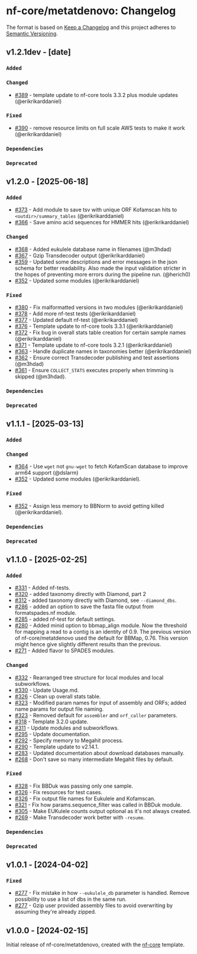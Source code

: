 # nf-core/metatdenovo: Changelog

The format is based on [Keep a Changelog](https://keepachangelog.com/en/1.0.0/)
and this project adheres to [Semantic Versioning](https://semver.org/spec/v2.0.0.html).

## v1.2.1dev - [date]

### `Added`

### `Changed`

- [#389](https://github.com/nf-core/metatdenovo/pull/389) - template update to nf-core tools 3.3.2 plus module updates (@erikrikarddaniel)

### `Fixed`

- [#390](https://github.com/nf-core/metatdenovo/pull/390) - remove resource limits on full scale AWS tests to make it work (@erikrikarddaniel)

### `Dependencies`

### `Deprecated`

## v1.2.0 - [2025-06-18]

### `Added`

- [#373](https://github.com/nf-core/metatdenovo/pull/373) - Add module to save tsv with unique ORF Kofamscan hits to `<outdir>/summary_tables` (@erikrikarddaniel)
- [#366](https://github.com/nf-core/metatdenovo/pull/366) - Save amino acid sequences for HMMER hits (@erikrikarddaniel)

### `Changed`

- [#368](https://github.com/nf-core/metatdenovo/pull/368) - Added eukulele database name in filenames (@m3hdad)
- [#367](https://github.com/nf-core/metatdenovo/pull/367) - Gzip Transdecoder output (@erikrikarddaniel)
- [#359](https://github.com/nf-core/metatdenovo/pull/359) - Updated some descriptions and error messages in the json schema for better readability. Also made the input validation stricter in the hopes of preventing more errors during the pipeline run. (@herich0)
- [#352](https://github.com/nf-core/metatdenovo/pull/352) - Updated some modules (@erikrikarddaniel)

### `Fixed`

- [#380](https://github.com/nf-core/metatdenovo/pull/380) - Fix malformatted versions in two modules (@erikrikarddaniel)
- [#378](https://github.com/nf-core/metatdenovo/pull/378) - Add more nf-test tests (@erikrikarddaniel)
- [#377](https://github.com/nf-core/metatdenovo/pull/377) - Updated default nf-test (@erikrikarddaniel)
- [#376](https://github.com/nf-core/metatdenovo/pull/376) - Template update to nf-core tools 3.3.1 (@erikrikarddaniel)
- [#372](https://github.com/nf-core/metatdenovo/pull/372) - Fix bug in overall stats table creation for certain sample names (@erikrikarddaniel)
- [#371](https://github.com/nf-core/metatdenovo/pull/371) - Template update to nf-core tools 3.2.1 (@erikrikarddaniel)
- [#363](https://github.com/nf-core/metatdenovo/pull/363) - Handle duplicate names in taxonomies better (@erikrikarddaniel)
- [#362](https://github.com/nf-core/metatdenovo/pull/362) - Ensure correct Transdecoder publishing and test assertions (@m3hdad)
- [#361](https://github.com/nf-core/metatdenovo/pull/361) - Ensure `COLLECT_STATS` executes properly when trimming is skipped (@m3hdad).

### `Dependencies`

### `Deprecated`

## v1.1.1 - [2025-03-13]

### `Added`

### `Changed`

- [#364](https://github.com/nf-core/metatdenovo/pull/364) - Use `wget` not `gnu-wget` to fetch KofamScan database to improve arm64 support (@dslarm)
- [#352](https://github.com/nf-core/metatdenovo/pull/352) - Updated some modules (@erikrikarddaniel).

### `Fixed`

- [#352](https://github.com/nf-core/metatdenovo/pull/352) - Assign less memory to BBNorm to avoid getting killed (@erikrikarddaniel).

### `Dependencies`

### `Deprecated`

## v1.1.0 - [2025-02-25]

### `Added`

- [#331](https://github.com/nf-core/metatdenovo/pull/331) - Added nf-tests.
- [#320](https://github.com/nf-core/metatdenovo/pull/320) - added taxonomy directly with Diamond, part 2
- [#312](https://github.com/nf-core/metatdenovo/pull/312) - added taxonomy directly with Diamond, see `--diamond_dbs`.
- [#286](https://github.com/nf-core/metatdenovo/pull/286) - added an option to save the fasta file output from formatspades.nf module.
- [#285](https://github.com/nf-core/metatdenovo/pull/285) - added nf-test for default settings.
- [#280](https://github.com/nf-core/metatdenovo/issues/280) - Added minid option to bbmap_align module. Now the threshold for mapping a read to a contig is an identity of 0.9. The previous version of nf-core/metatdenovo used the default for BBMap, 0.76. This version might hence give slightly different results than the previous.
- [#271](https://github.com/nf-core/metatdenovo/issues/271) - Added flavor to SPADES modules.

### `Changed`

- [#332](https://github.com/nf-core/metatdenovo/pull/332) - Rearranged tree structure for local modules and local subworkflows.
- [#330](https://github.com/nf-core/metatdenovo/pull/330) - Update Usage.md.
- [#326](https://github.com/nf-core/metatdenovo/pull/326) - Clean up overall stats table.
- [#323](https://github.com/nf-core/metatdenovo/pull/323) - Modified param names for input of assembly and ORFs; added name params for output file naming.
- [#323](https://github.com/nf-core/metatdenovo/pull/323) - Removed default for `assembler` and `orf_caller` parameters.
- [#318](https://github.com/nf-core/metatdenovo/pull/318) - Template 3.2.0 update.
- [#311](https://github.com/nf-core/metatdenovo/pull/311) - Update modules and subworkflows.
- [#295](https://github.com/nf-core/metatdenovo/pull/295) - Update documentation.
- [#292](https://github.com/nf-core/metatdenovo/pull/292) - Specify memory to Megahit process.
- [#290](https://github.com/nf-core/metatdenovo/pull/290) - Template update to v2.14.1.
- [#283](https://github.com/nf-core/metatdenovo/pull/283) - Updated documentation about download databases manually.
- [#268](https://github.com/nf-core/metatdenovo/pull/268) - Don't save so many intermediate Megahit files by default.

### `Fixed`

- [#328](https://github.com/nf-core/metatdenovo/pull/328) - Fix BBDuk was passing only one sample.
- [#326](https://github.com/nf-core/metatdenovo/pull/326) - Fix resources for test cases.
- [#326](https://github.com/nf-core/metatdenovo/pull/326) - Fix output file names for Eukulele and Kofamscan.
- [#321](https://github.com/nf-core/metatdenovo/pull/321) - Fix how params.sequence_filter was called in BBDuk module.
- [#305](https://github.com/nf-core/metatdenovo/pull/305) - Make EUKulele counts output optional as it's not always created.
- [#269](https://github.com/nf-core/metatdenovo/pull/269) - Make Transdecoder work better with `-resume`.

### `Dependencies`

### `Deprecated`

## v1.0.1 - [2024-04-02]

### `Fixed`

- [#277](https://github.com/nf-core/metatdenovo/pull/277) - Fix mistake in how `--eukulele_db` parameter is handled. Remove possibility to use a list of dbs in the same run.
- [#277](https://github.com/nf-core/metatdenovo/pull/277) - Gzip user provided assembly files to avoid overwriting by assuming they're already zipped.

## v1.0.0 - [2024-02-15]

Initial release of nf-core/metatdenovo, created with the [nf-core](https://nf-co.re/) template.
